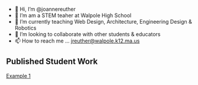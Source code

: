 - 👋 Hi, I’m @joannereuther
- 👀 I’m am a STEM teaher at Walpole High School
- 🌱 I’m currently teaching Web Design, Architecture, Engineering Design & Robotics
- 💞️ I’m looking to collaborate with other students & educators
- 📫 How to reach me ... jreuther@walpole.k12.ma.us

## Published Student Work
[Example 1](https://joannereuther.github.io/example/)
<!---
joannereuther/joannereuther is a ✨ special ✨ repository because its `README.md` (this file) appears on your GitHub profile.
You can click the Preview link to take a look at your changes.
--->
